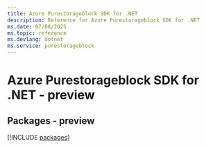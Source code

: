 ```yaml
---
title: Azure Purestorageblock SDK for .NET
description: Reference for Azure Purestorageblock SDK for .NET
ms.date: 07/08/2025
ms.topic: reference
ms.devlang: dotnet
ms.service: purestorageblock
---
```

# Azure Purestorageblock SDK for .NET - preview
## Packages - preview
[!INCLUDE [packages](purestorageblock-index.md)]